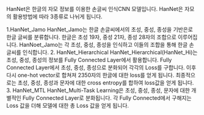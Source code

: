HanNet은 한글의 자모 정보를 이용한 손글씨 인식CNN 모델입니다.
HanNet은 자모의 활용방법에 따라 3종류로 나뉘게 됩니다.

1.HanNet_Jamo 
HanNet_Jamo는 한글 손글씨에서의 초성, 중성, 종성을 기반은로 한글 글씨를 분류합니다. 한글은 초성 19자, 중성 21자, 종성 28자의 조합으로 이루어집니다. HanNoet_Jamo는 각 초성, 중성, 종성을 인식하고 이들의 조합을 통해 한글 손글씨를 인식합니다.
2. HanNet_Hierarchical
HanNet_Hierarchical(HanNet_Hi)는 초성, 중성, 종성의 정보를 Fully Connected Layer에서 활용합니다. Fully Connected Layer에서 초성, 중성, 종성으로 분화되어 각각의 Loss를 구합니다. 이후 다시 one-hot vector로 합쳐져 2350자의 한글에 대한 loss를 얻게 됩니다. 최종적으로는 초성, 중성, 종성과 문자에 대한 cross entropy를 합하여 loss값을 얻게 됩니다.
3. HanNet_MTL
HanNet_Multi-Task Learning은 초성, 중성, 종성, 문자에 대한 개별적인 Fully Connected Layer로 분화됩니다. 각 Fully Connected에서 구해지는 Loss 값을 더해 모델에 대한 총 Loss 값을 얻게 됩니다.
